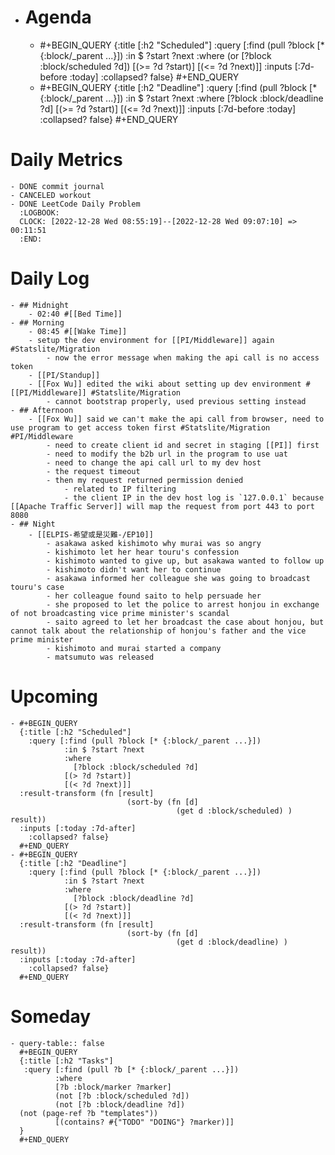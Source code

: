 - # Agenda
	- #+BEGIN_QUERY
	  {:title [:h2 "Scheduled"]
	    :query [:find (pull ?block [* {:block/_parent ...}])
	            :in $ ?start ?next
	            :where
	            (or
	              [?block :block/scheduled ?d])
	            [(>= ?d ?start)]
	            [(<= ?d ?next)]]
	  :inputs [:7d-before :today]
	    :collapsed? false}
	  #+END_QUERY
	- #+BEGIN_QUERY
	  {:title [:h2 "Deadline"]
	    :query [:find (pull ?block [* {:block/_parent ...}])
	            :in $ ?start ?next
	            :where
	              [?block :block/deadline ?d]
	            [(>= ?d ?start)]
	            [(<= ?d ?next)]]
	    :inputs [:7d-before :today]
	    :collapsed? false}
	  #+END_QUERY
# Daily Metrics
	- DONE commit journal
	- CANCELED workout
	- DONE LeetCode Daily Problem
	  :LOGBOOK:
	  CLOCK: [2022-12-28 Wed 08:55:19]--[2022-12-28 Wed 09:07:10] =>  00:11:51
	  :END:
# Daily Log
	- ## Midnight
		- 02:40 #[[Bed Time]]
	- ## Morning
		- 08:45 #[[Wake Time]]
		- setup the dev environment for [[PI/Middleware]] again #Statslite/Migration
			- now the error message when making the api call is no access token
		- [[PI/Standup]]
		- [[Fox Wu]] edited the wiki about setting up dev environment #[[PI/Middleware]] #Statslite/Migration
			- cannot bootstrap properly, used previous setting instead
	- ## Afternoon
		- [[Fox Wu]] said we can't make the api call from browser, need to use program to get access token first #Statslite/Migration #PI/Middleware
			- need to create client id and secret in staging [[PI]] first
			- need to modify the b2b url in the program to use uat
			- need to change the api call url to my dev host
			- the request timeout
			- then my request returned permission denied
				- related to IP filtering
				- the client IP in the dev host log is `127.0.0.1` because [[Apache Traffic Server]] will map the request from port 443 to port 8080
	- ## Night
		- [[ELPIS-希望或是災難-/EP10]]
			- asakawa asked kishimoto why murai was so angry
			- kishimoto let her hear touru's confession
			- kishimoto wanted to give up, but asakawa wanted to follow up
			- kishimoto didn't want her to continue
			- asakawa informed her colleague she was going to broadcast touru's case
			- her colleague found saito to help persuade her
			- she proposed to let the police to arrest honjou in exchange of not broadcasting vice prime minister's scandal
			- saito agreed to let her broadcast the case about honjou, but cannot talk about the relationship of honjou's father and the vice prime minister
			- kishimoto and murai started a company
			- matsumuto was released
# Upcoming
	- #+BEGIN_QUERY
	  {:title [:h2 "Scheduled"]
	    :query [:find (pull ?block [* {:block/_parent ...}])
	            :in $ ?start ?next
	            :where
	              [?block :block/scheduled ?d]
	            [(> ?d ?start)]
	            [(< ?d ?next)]]
	  :result-transform (fn [result]
	                          (sort-by (fn [d]
	                                     (get d :block/scheduled) ) result))    
	  :inputs [:today :7d-after]
	    :collapsed? false}
	  #+END_QUERY
	- #+BEGIN_QUERY
	  {:title [:h2 "Deadline"]
	    :query [:find (pull ?block [* {:block/_parent ...}])
	            :in $ ?start ?next
	            :where
	              [?block :block/deadline ?d]
	            [(> ?d ?start)]
	            [(< ?d ?next)]]
	  :result-transform (fn [result]
	                          (sort-by (fn [d]
	                                     (get d :block/deadline) ) result))    
	  :inputs [:today :7d-after]
	    :collapsed? false}
	  #+END_QUERY
# Someday
	- query-table:: false
	  #+BEGIN_QUERY
	  {:title [:h2 "Tasks"]
	   :query [:find (pull ?b [* {:block/_parent ...}])
	          :where
	          [?b :block/marker ?marker]
	          (not [?b :block/scheduled ?d])
	          (not [?b :block/deadline ?d])
	  (not (page-ref ?b "templates"))
	          [(contains? #{"TODO" "DOING"} ?marker)]]
	  }
	  #+END_QUERY